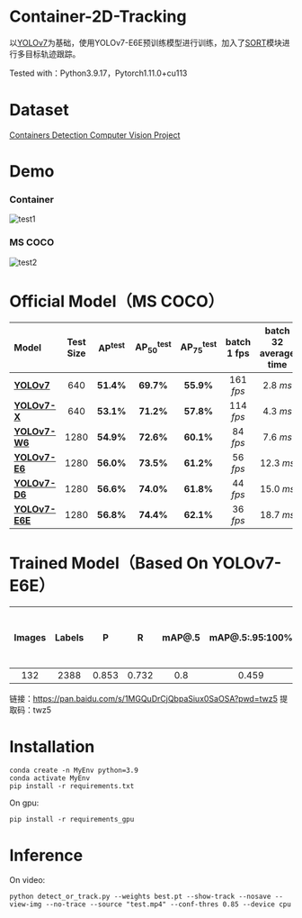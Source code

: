 # Container-2D-Tracking

以[YOLOv7](https://github.com/WongKinYiu/yolov7)为基础，使用YOLOv7-E6E预训练模型进行训练，加入了[SORT](https://github.com/haroonshakeel/yolov7-object-tracking)模块进行多目标轨迹跟踪。

Tested with：Python3.9.17，Pytorch1.11.0+cu113

# Dataset

[Containers Detection Computer Vision Project](https://universe.roboflow.com/one14-intelligence/containers-detection-db0c2)

# Demo

### Container

![test1](https://github.com/Nero-XD/Container-2D-Tracking/blob/main/assets/test1.gif)

### MS COCO

![test2](https://github.com/Nero-XD/Container-2D-Tracking/blob/main/assets/test2.gif)



# Official Model（MS COCO）

| Model                                                        | Test Size | AP<sup>test</sup> | AP<sub>50</sub><sup>test</sup> | AP<sub>75</sub><sup>test</sup> | batch 1 fps | batch 32 average time |
| :----------------------------------------------------------- | :-------: | :---------------: | :----------------------------: | :----------------------------: | :---------: | :-------------------: |
| [**YOLOv7**](https://github.com/WongKinYiu/yolov7/releases/download/v0.1/yolov7.pt) |    640    |     **51.4%**     |           **69.7%**            |           **55.9%**            |  161 *fps*  |       2.8 *ms*        |
| [**YOLOv7-X**](https://github.com/WongKinYiu/yolov7/releases/download/v0.1/yolov7x.pt) |    640    |     **53.1%**     |           **71.2%**            |           **57.8%**            |  114 *fps*  |       4.3 *ms*        |
| [**YOLOv7-W6**](https://github.com/WongKinYiu/yolov7/releases/download/v0.1/yolov7-w6.pt) |   1280    |     **54.9%**     |           **72.6%**            |           **60.1%**            |  84 *fps*   |       7.6 *ms*        |
| [**YOLOv7-E6**](https://github.com/WongKinYiu/yolov7/releases/download/v0.1/yolov7-e6.pt) |   1280    |     **56.0%**     |           **73.5%**            |           **61.2%**            |  56 *fps*   |       12.3 *ms*       |
| [**YOLOv7-D6**](https://github.com/WongKinYiu/yolov7/releases/download/v0.1/yolov7-d6.pt) |   1280    |     **56.6%**     |           **74.0%**            |           **61.8%**            |  44 *fps*   |       15.0 *ms*       |
| [**YOLOv7-E6E**](https://github.com/WongKinYiu/yolov7/releases/download/v0.1/yolov7-e6e.pt) |   1280    |     **56.8%**     |           **74.4%**            |           **62.1%**            |  36 *fps*   |       18.7 *ms*       |

# Trained Model（Based On YOLOv7-E6E）

| Images | Labels |   P   |   R   | mAP@.5 | mAP@.5:.95:100% | per 640x640 image at batch-size 16 |
| :----: | :----: | :---: | :---: | :----: | :-------------: | :--------------------------------: |
|  132   |  2388  | 0.853 | 0.732 |  0.8   |      0.459      |              15.6 ms               |

链接：https://pan.baidu.com/s/1MGQuDrCjQbpaSiux0SaOSA?pwd=twz5 
提取码：twz5

# Installation

```shell
conda create -n MyEnv python=3.9
conda activate MyEnv
pip install -r requirements.txt
```

On gpu:

```
pip install -r requirements_gpu
```

# Inference

On video:

```
python detect_or_track.py --weights best.pt --show-track --nosave --view-img --no-trace --source "test.mp4" --conf-thres 0.85 --device cpu
```

